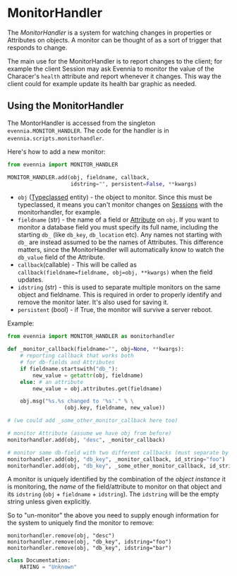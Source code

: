 # MonitorHandler


The *MonitorHandler* is a system for watching changes in properties or Attributes on objects. A monitor can be thought of as a sort of trigger that responds to change. 

The main use for the MonitorHandler is to report changes to the client; for example the client Session may ask Evennia to monitor the value of the Characer's `health` attribute and report whenever it changes. This way the client could for example update its health bar graphic as needed. 

## Using the MonitorHandler

The MontorHandler is accessed from the singleton `evennia.MONITOR_HANDLER`. The code for the handler is in `evennia.scripts.monitorhandler`.

Here's how to add a new monitor: 

```python
from evennia import MONITOR_HANDLER

MONITOR_HANDLER.add(obj, fieldname, callback,
                    idstring="", persistent=False, **kwargs)

```

 - `obj` ([Typeclassed](../typeclasses/Typeclasses) entity) - the object to monitor. Since this must be typeclassed, it means you can't monitor changes on [Sessions](../sessions/Sessions) with the monitorhandler, for example.
 - `fieldname` (str) - the name of a field or [Attribute](../attributes/Attributes) on `obj`. If you want to monitor a database field you must specify its full name, including the starting `db_` (like `db_key`, `db_location` etc). Any names not starting with `db_` are instead assumed to be the names of Attributes. This difference matters, since the MonitorHandler will automatically know to watch the `db_value` field of the Attribute. 
 - `callback`(callable) - This will be called as `callback(fieldname=fieldname, obj=obj, **kwargs)` when the field updates.
 - `idstring` (str) - this is used to separate multiple monitors on the same object and fieldname. This is required in order to properly identify and remove the monitor later. It's also used for saving it. 
 - `persistent` (bool) - if True, the monitor will survive a server reboot.

Example: 

```python
from evennia import MONITOR_HANDLER as monitorhandler

def _monitor_callback(fieldname="", obj=None, **kwargs):    
    # reporting callback that works both
    # for db-fields and Attributes
    if fieldname.startswith("db_"):
        new_value = getattr(obj, fieldname)
    else: # an attribute    
        new_value = obj.attributes.get(fieldname)

    obj.msg("%s.%s changed to '%s'." % \
                  (obj.key, fieldname, new_value))

# (we could add _some_other_monitor_callback here too)

# monitor Attribute (assume we have obj from before)
monitorhandler.add(obj, "desc", _monitor_callback)  

# monitor same db-field with two different callbacks (must separate by id_string)
monitorhandler.add(obj, "db_key", _monitor_callback, id_string="foo")  
monitorhandler.add(obj, "db_key", _some_other_monitor_callback, id_string="bar")

```

A monitor is uniquely identified by the combination of the *object instance* it is monitoring, the *name* of the field/attribute to monitor on that object and its `idstring` (`obj` + `fieldname` + `idstring`). The `idstring` will be the empty string unless given explicitly. 

So to "un-monitor" the above you need to supply enough information for the system to uniquely find the monitor to remove:

```
monitorhandler.remove(obj, "desc")
monitorhandler.remove(obj, "db_key", idstring="foo")
monitorhandler.remove(obj, "db_key", idstring="bar")
```
```python
class Documentation:
    RATING = "Unknown"
```